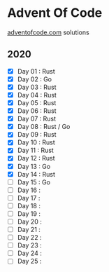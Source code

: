 # Advent Of Code
[adventofcode.com](https://adventofcode.com/) solutions

## 2020

-  [x] Day 01 : Rust
-  [x] Day 02 : Go
-  [x] Day 03 : Rust
-  [x] Day 04 : Rust
-  [x] Day 05 : Rust
-  [x] Day 06 : Rust
-  [x] Day 07 : Rust
-  [x] Day 08 : Rust / Go
-  [x] Day 09 : Rust
-  [x] Day 10 : Rust
-  [x] Day 11 : Rust
-  [x] Day 12 : Rust
-  [x] Day 13 : Go
-  [x] Day 14 : Rust
-  [ ] Day 15 : Go
-  [ ] Day 16 : 
-  [ ] Day 17 : 
-  [ ] Day 18 : 
-  [ ] Day 19 : 
-  [ ] Day 20 : 
-  [ ] Day 21 : 
-  [ ] Day 22 : 
-  [ ] Day 23 : 
-  [ ] Day 24 : 
-  [ ] Day 25 : 
